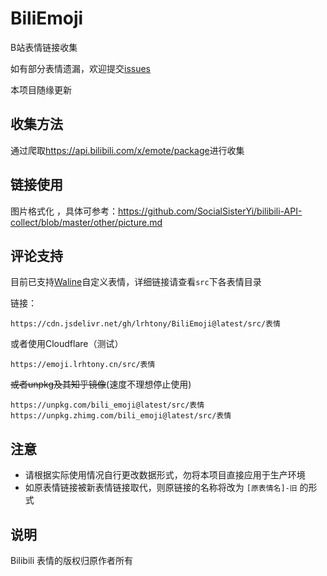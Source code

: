 # BiliEmoji
 B站表情链接收集
 
如有部分表情遗漏，欢迎提交[issues](https://github.com/lrhtony/biliEmoji/issues)

本项目随缘更新

## 收集方法
通过爬取<https://api.bilibili.com/x/emote/package>进行收集

## 链接使用
图片格式化 ，具体可参考：<https://github.com/SocialSisterYi/bilibili-API-collect/blob/master/other/picture.md>

## 评论支持
目前已支持[Waline](https://waline.js.org)自定义表情，详细链接请查看`src`下各表情目录

链接：
```
https://cdn.jsdelivr.net/gh/lrhtony/BiliEmoji@latest/src/表情
```
或者使用Cloudflare（测试）
```
https://emoji.lrhtony.cn/src/表情
```
~~或者unpkg及其知乎镜像~~(速度不理想停止使用)
```
https://unpkg.com/bili_emoji@latest/src/表情
https://unpkg.zhimg.com/bili_emoji@latest/src/表情
```


## 注意
- 请根据实际使用情况自行更改数据形式，勿将本项目直接应用于生产环境
- 如原表情链接被新表情链接取代，则原链接的名称将改为 `[原表情名]-旧` 的形式

## 说明
Bilibili 表情的版权归原作者所有